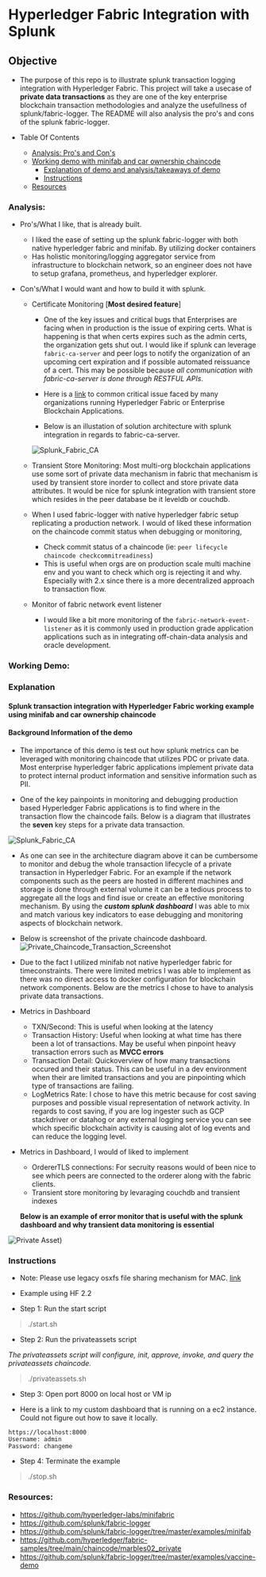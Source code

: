 # Hyperledger Fabric Integration with Splunk

## Objective

* The purpose of this repo is to illustrate splunk transaction logging integration with Hyperledger Fabric. This project will take a usecase of **private data transactions** as they are one of the key enterprise blockchain transaction methodologies and analyze the usefullness of splunk/fabric-logger. The README will also analysis the pro's and cons of the splunk fabric-logger.

* Table Of Contents
    - [Analysis: Pro's and Con's](#analysis)
    - [Working demo with minifab and car ownership chaincode](#working-demo)
        - [Explanation of demo and analysis/takeaways of demo](#explanation)
        - [Instructions](#instructions)
    - [Resources](#resources)

### Analysis: 

* Pro's/What I like, that is already built. 
    - I liked the ease of setting up the splunk fabric-logger with both native hyperledger fabric and minifab. By utilizing docker containers
    - Has holistic monitoring/logging aggregator service from infrastructure to blockchain network, so an engineer does not have to setup grafana, prometheus, and hyperledger explorer. 

* Con's/What I would want and how to build it with splunk. 
    - Certificate Monitoring [**Most desired feature**]
        - One of the key issues and critical bugs that Enterprises are facing when in production is the issue of expiring certs. What is happening is that when certs expires such as the admin certs, the organization gets shut out. I would like if splunk can leverage `fabric-ca-server` and peer logs to notify the organization of an upcoming cert expiration and if possible automated reissuance of a cert. This may be possible because *all communication with fabric-ca-server is done through RESTFUL APIs*. 
        - Here is a [link](https://lists.hyperledger.org/g/fabric/topic/criticial_admin_certificate/71743922?p=,,,20,0,0,0::recentpostdate%2Fsticky,,,20,2,0,71743922) to common critical issue faced by many organizations running Hyperledger Fabric or Enterprise Blockchain Applications. 

        - Below is an illustation of solution architecture with splunk integration in regards to fabric-ca-server. 

        ![Splunk_Fabric_CA](Splunk_Fabric_CA.jpeg)
    - Transient Store Monitoring: Most multi-org blockchain applications use some sort of private data mechanism in fabric that mechanism is used by transient store inorder to collect and store private data attributes. It would be nice for splunk integration with transient store which resides in the peer database be it leveldb or couchdb. 

    - When I used fabric-logger with native hyperledger fabric setup replicating a production network. I would of liked these information on the chaincode commit status when debugging or monitoring, 
        - Check commit status of a chaincode (ie: `peer lifecycle chaincode checkcommitreadiness`)
        - This is useful when orgs are on production scale multi machine env and you want to check which org is rejecting it and why. Especially with 2.x since there is a more decentralized approach to transaction flow. 
    - Monitor of fabric network event listener 
        - I would like a bit more monitoring of the `fabric-network-event-listener` as it is commonly used in production grade application applications such as in integrating off-chain-data analysis and oracle development. 

### Working Demo: 

### **Explanation**
#### Splunk transaction integration with Hyperledger Fabric working example using minifab and car ownership chaincode
#### Background Information of the demo
* The importance of this demo is test out how splunk metrics can be leveraged with monitoring chaincode that utilizes PDC or private data. Most enterprise hyperledger fabric applications implement private data to protect internal product information and sensitive information such as PII. 

* One of the key painpoints in monitoring and debugging production based Hyperledger Fabric applications is to find where in the transaction flow the chaincode fails. Below is a diagram that illustrates the **seven** key steps for a private data transaction. 

![Splunk_Fabric_CA](Transaction_Flow.jpeg)

* As one can see in the architecture diagram above it can be cumbersome to monitor and debug the whole transaction lifecycle of a private transaction in Hyperledger Fabric. For an example if the network components such as the peers are hosted in different machines and storage is done through external volume it can be a tedious process to aggregate all the logs and find isue or create an effective monitoring mechanism. By using the ***custom splunk dashboard*** I was able to mix and match various key indicators to ease debugging and monitoring aspects of blockchain network. 

* Below is screenshot of the private chaincode dashboard. 
![Private_Chaincode_Transaction_Screenshot](Private_Chaincode_Transactions.png)
* Due to the fact I utilized minifab not native hyperledger fabric for timeconstraints. There were limited metrics I was able to implement as there was no direct access to docker configuration for blockchain network components. Below are the metrics I chose to have to analysis private data transactions. 

- Metrics in Dashboard
    - TXN/Second: This is useful when looking at the latency 
    - Transaction History: Useful when looking at what time has there been a lot of transactions. May be useful when pinpoint heavy transaction errors such as **MVCC errors**
    - Transaction Detail: Quickoverview of how many transactions occured and their status. This can be useful in a dev environment when their are limited transactions and you are pinpointing which type of transactions are failing. 
    - LogMetrics Rate: I chose to have this metric because for cost saving purposes and possible visual representation of network activity. In regards to cost saving, if you are log ingester such as GCP stackdriver or datahog or any external logging service you can see which specific blockchain activity is causing alot of log events and can reduce the logging level. 


- Metrics in Dashboard, I would of liked to implement
    - OrdererTLS connections: For secruity reasons would of been nice to see which peers are connected to the orderer along with the fabric clients. 
    - Transient store monitoring by levaraging couchdb and transient indexes

    **Below is an example of error monitor that is useful with the splunk dashboard and why transient data monitoring is essential**

![Private Asset](transient_error.png))


### Instructions

* Note: Please use legacy osxfs file sharing mechanism for MAC. [link](https://github.com/hyperledger-labs/minifabric/issues/141)
* Example using HF 2.2

* Step 1: Run the start script 

> ./start.sh

* Step 2: Run the privateassets script


*The privateassets script will configure, init, approve, invoke, and query the privateassets chaincode.*

> ./privateassets.sh

* Step 3: Open port 8000 on local host or VM ip

* Here is a link to my custom dashboard that is running on a ec2 instance. Could not figure out how to save it locally. 

```text
https://localhost:8000
Username: admin
Password: changeme
```
* Step 4: Terminate the example

> ./stop.sh


### Resources: 

* https://github.com/hyperledger-labs/minifabric
* https://github.com/splunk/fabric-logger
* https://github.com/splunk/fabric-logger/tree/master/examples/minifab
* https://github.com/hyperledger/fabric-samples/tree/main/chaincode/marbles02_private
* https://github.com/splunk/fabric-logger/tree/master/examples/vaccine-demo




